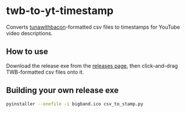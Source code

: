 # twb-to-yt-timestamp

Converts [tunawithbacon](http://tunawithbacon.com/)-formatted csv files to timestamps for YouTube video descriptions.

## How to use

Download the release exe from the [releases page](https://github.com/hugh-braico/twb-to-yt-timestamp/releases/), then click-and-drag TWB-formatted csv files onto it.

## Building your own release exe

```bash
pyinstaller --onefile -i bigband.ico csv_to_stamp.py
```